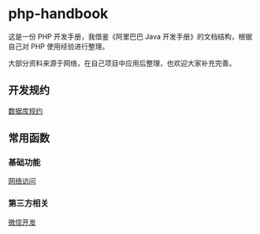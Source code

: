 # php-handbook
这是一份 PHP 开发手册，我借鉴《阿里巴巴 Java 开发手册》的文档结构，根据自己对 PHP 使用经验进行整理。

大部分资料来源于网络，在自己项目中应用后整理，也欢迎大家补充完善。
## 开发规约
[数据库规约](database.md "数据库规约")

## 常用函数
### 基础功能
[网络访问](function/base/network.md "网络访问")
### 第三方相关
[微信开发](function/thrid_party/weixin.md "微信开发")